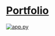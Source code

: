 # [Portfolio](https://vixportfoliowithflask.herokuapp.com/contact)

[![app.py](https://github.com/imvickykumar999/Portfolio-with-Flask/blob/main/deployed%20on%20heroku.png?raw=true)](https://github.com/imvickykumar999/Portfolio-with-Flask/blob/main/app.py)
